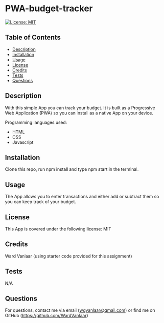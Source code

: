 
# PWA-budget-tracker
[![License: MIT](https://img.shields.io/badge/License-MIT-yellow.svg)](https://opensource.org/licenses/MIT)
## Table of Contents
* [Description](#Description)
* [Installation](#Installation)
* [Usage](#Usage)
* [License](#License)
* [Credits](#Credits)
* [Tests](#Tests)
* [Questions](#Questions)


## Description
With this simple App you can track your budget. It is built as a Progressive Web Application (PWA) so you can install as a native App on your device.

Programming languages used:
* HTML
* CSS
* Javascript


## Installation
Clone this repo, run npm install and type npm start in the terminal.

## Usage
The App allows you to enter transactions and either add or subtract them so you can keep track of your budget.

## License
This App is covered under the following license: MIT

## Credits
Ward Vanlaar (using starter code provided for this assignment)

## Tests
N/A

## Questions
For questions, contact me via email (wgvanlaar@gmail.com) or find me on GitHub (https://github.com/WardVanlaar)
  